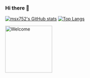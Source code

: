 ### Hi there 👋


<!--
**uguryilmaz235/uguryilmaz235** is a ✨ _special_ ✨ repository because its `README.md` (this file) appears on your GitHub profile.

Here are some ideas to get you started:

- 🔭 I’m currently working on ...
- 🌱 I’m currently learning ...
- 👯 I’m looking to collaborate on ...
- 🤔 I’m looking for help with ...
- 💬 Ask me about ...
- 📫 How to reach me: ...
- 😄 Pronouns: ...
- ⚡ Fun fact: ...
-->

[![msx752's GitHub stats](https://github-readme-stats.vercel.app/api?username=ugrylmz&count_private=true&include_all_commits=true&hide=contribs&show_icons=true&theme=dark)](https://github.com/ugrylmz)
[![Top Langs](https://github-readme-stats.vercel.app/api/top-langs/?username=ugrylmz&exclude_repo=LibraryManagementSystem,MEOWORNOTT,Loading,MonovaConsole,Find-Follow-Vessel,ugur-The-Complete-Web-Developer-Course,learn-php&layout=compact&langs_count=6&theme=dark)](https://github.com/ugrylmz)
<p align="left">
<img width="150" height="150" src="https://raw.githubusercontent.com/uguryilmaz235/uguryilmaz235/master/gif/welcome.gif" alt="Welcome">
</p>
